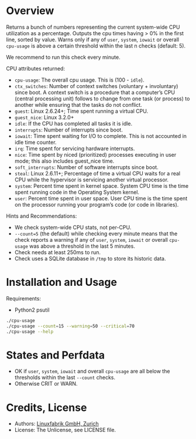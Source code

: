 # Overview

Returns a bunch of numbers representing the current system-wide CPU utilization as a percentage. Outputs the cpu times having > 0% in the first line, sorted by value. Warns only if any of `user`, `system`, `iowait` or overall `cpu-usage` is above a certain threshold within the last n checks (default: 5).

We recommend to run this check every minute.

CPU attributes returned:

* `cpu-usage`: The overall cpu usage. This is (100 - `idle`).
* `ctx_switches`: Number of context switches (voluntary + involuntary) since boot. A context switch is a procedure that a computer’s CPU (central processing unit) follows to change from one task (or process) to another while ensuring that the tasks do not conflict.
* `guest`: Linux 2.6.24+; Time spent running a virtual CPU.
* `guest_nice`: Linux 3.2.0+
* `idle`: If the CPU has completed all tasks it is idle.
* `interrupts`: Number of interrupts since boot.
* `iowait`: Time spent waiting for I/O to complete. This is not accounted in idle time counter.
* `irq`: Time spent for servicing hardware interrupts.
* `nice`: Time spent by niced (prioritized) processes executing in user mode; this also includes guest_nice time.
* `soft_interrupts`: Number of software interrupts since boot.
* `steal`: Linux 2.6.11+; Percentage of time a virtual CPU waits for a real CPU while the hypervisor is servicing another virtual processor.
* `system`: Percent time spent in kernel space. System CPU time is the time spent running code in the Operating System kernel.
* `user`: Percent time spent in user space. User CPU time is the time spent on the processor running your program’s code (or code in libraries).

Hints and Recommendations:
* We check system-wide CPU stats, not per-CPU.
* `--count=5` (the default) while checking every minute means that the check reports a warning if any of `user`, `system`, `iowait` or overall `cpu-usage` was above a threshold in the last 5 minutes.
* Check needs at least 250ms to run.
* Check uses a SQLite database in `/tmp` to store its historic data.


# Installation and Usage

Requirements:
* Python2 psutil

```bash
./cpu-usage
./cpu-usage --count=15 --warning=50 --critical=70
./cpu-usage --help
```


# States and Perfdata

* OK if `user`, `system`, `iowait` and overall `cpu-usage` are all below the thresholds within the last `--count` checks.
* Otherwise CRIT or WARN.


# Credits, License

* Authors: [Linuxfabrik GmbH, Zurich](https://www.linuxfabrik.ch)
* License: The Unlicense, see LICENSE file.